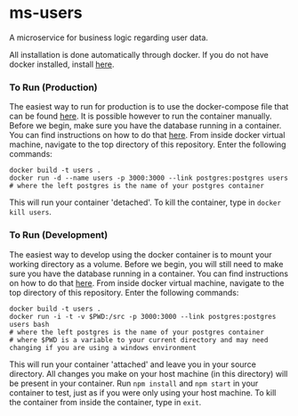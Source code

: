 # ms-users
A microservice for business logic regarding user data.

All installation is done automatically through docker. If you do not have docker installed, install [here](https://docs.docker.com/engine/installation/).

### To Run (Production)
The easiest way to run for production is to use the docker-compose file that can be found [here](google.com). It is possible however to run the container manually. Before we begin, make sure you have the database running in a container. You can find instructions on how to do that [here](https://github.com/Molecular-Playground/databaes). From inside docker virtual machine, navigate to the top directory of this repository. Enter the following commands:
```
docker build -t users .
docker run -d --name users -p 3000:3000 --link postgres:postgres users
# where the left postgres is the name of your postgres container
```

This will run your container 'detached'. To kill the container, type in ```docker kill users```.

### To Run (Development)
The easiest way to develop using the docker container is to mount your working directory as a volume. Before we begin, you will still need to make sure you have the database running in a container. You can find instructions on how to do that [here](https://github.com/Molecular-Playground/databaes). From inside docker virtual machine, navigate to the top directory of this repository. Enter the following commands:
```
docker build -t users .
docker run -i -t -v $PWD:/src -p 3000:3000 --link postgres:postgres users bash
# where the left postgres is the name of your postgres container
# where $PWD is a variable to your current directory and may need changing if you are using a windows environment
```

This will run your container 'attached' and leave you in your source directory. All changes you make on your host machine (in this directory) will be present in your container. Run ```npm install``` and ```npm start``` in your container to test, just as if you were only using your host machine. To kill the container from inside the container, type in ```exit```.
